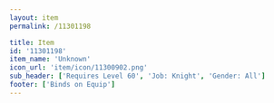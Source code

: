 ```yaml
---
layout: item
permalink: /11301198

title: Item
id: '11301198'
item_name: 'Unknown'
icon_url: 'item/icon/11300902.png'
sub_header: ['Requires Level 60', 'Job: Knight', 'Gender: All']
footer: ['Binds on Equip']
---
```

